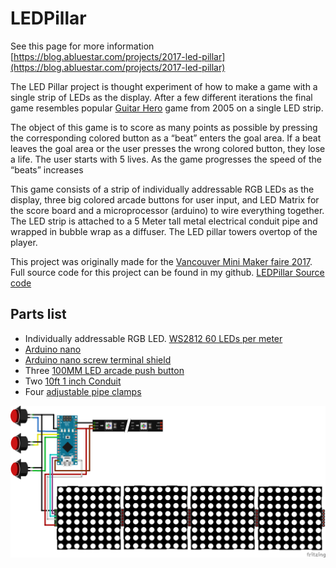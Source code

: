 # LEDPillar

See this page for more information [https://blog.abluestar.com/projects/2017-led-pillar](https://blog.abluestar.com/projects/2017-led-pillar)

The LED Pillar project is thought experiment of how to make a game with a single strip of LEDs as the display. After a few different iterations the final game resembles popular [Guitar Hero](https://en.wikipedia.org/wiki/Guitar_Hero) game from 2005 on a single LED strip. 
 
The object of this game is to score as many points as possible by pressing the corresponding colored button as a “beat” enters the goal area. If a beat leaves the goal area or the user presses the wrong colored button, they lose a life. The user starts with 5 lives. As the game progresses the speed of the “beats” increases
 
This game consists of a strip of individually addressable RGB LEDs as the display, three big colored arcade buttons for user input, and LED Matrix for the score board and a microprocessor (arduino) to wire everything together. The LED strip is attached to a 5 Meter tall metal electrical conduit pipe and wrapped in bubble wrap as a diffuser. The LED pillar towers overtop of the player. 
 
This project was originally made for the [Vancouver Mini Maker faire 2017](http://vancouver.makerfaire.com/). Full source code for this project can be found in my github. [LEDPillar Source code](https://github.com/funvill/LEDPillar)
 
## Parts list 

- Individually addressable RGB LED. [WS2812 60 LEDs per meter](https://www.aliexpress.com/item/1m-4m-5m-WS2812B-Smart-led-pixel-strip-Black-White-PCB-30-60-144-leds-m/2036819167.html)
- [Arduino nano](https://www.arduino.cc/en/Main/arduinoBoardNano)
- [Arduino nano screw terminal shield](https://www.aliexpress.com/item/Nano-Terminal-Adapter-Screw-Shield-NANO-IO-Shield/32572673304.html)
- Three [100MM LED arcade push button](https://www.aliexpress.com/item/Free-shipping-5pcs-100MM-LED-Light-Lamp-Arcade-push-button-Big-Round-Arcade-Video-Game-Player/32655681463.html)
- Two [10ft 1 inch Conduit](https://www.homedepot.ca/en/home/p.1-inch-emt-conduit.1000106372.html)
- Four [adjustable pipe clamps](https://www.lowes.com/pd/Murray-10-Pack-3-4-in-1-1-2-in-Dia-Stainless-Steel-Adjustable-Clamps/50069657)


![Fritzing Drawing](/hardware/LEDPillar_bb.png)

